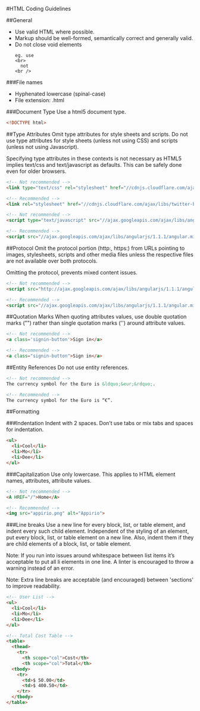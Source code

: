 #HTML Coding Guidelines

##General
- Use valid HTML where possible.
- Markup should be well-formed, semantically correct and generally valid.
- Do not close void elements
    ```
    eg. use
    <br>
      not
    <br />
    ```

###File names
- Hyphenated lowercase (spinal-case)
- File extension: .html

###Document Type
Use a html5 document type.

```html
<!DOCTYPE html>
```

##Type Attributes
Omit type attributes for style sheets and scripts. Do not use type attributes for style sheets (unless not using CSS) and scripts (unless not using Javascript).

Specifying type attributes in these contexts is not necessary as HTML5 implies text/css and text/javascript as defaults. This can be safely done even for older browsers.

```html
<!-- Not recommended -->
<link type="text/css" rel="stylesheet" href="//cdnjs.cloudflare.com/ajax/libs/twitter-bootstrap/2.2.2/css/bootstrap.min.css">

<!-- Recommended -->
<link rel="stylesheet" href="//cdnjs.cloudflare.com/ajax/libs/twitter-bootstrap/2.2.2/css/bootstrap.min.css">
```

```html
<!-- Not recommended -->
<script type="text/javascript" src="//ajax.googleapis.com/ajax/libs/angularjs/1.1.1/angular.min.js"></script>

<!-- Recommended -->
<script src="//ajax.googleapis.com/ajax/libs/angularjs/1.1.1/angular.min.js"></script>
```

##Protocol
Omit the protocol portion (http:, https:) from URLs pointing to images, stylesheets, scripts and other media files unless the respective files are not available over both protocols.

Omitting the protocol, prevents mixed content issues.

```html
<!-- Not recommended -->
<script src="http://ajax.googleapis.com/ajax/libs/angularjs/1.1.1/angular.min.js"></script>

<!-- Recommended -->
<script src="//ajax.googleapis.com/ajax/libs/angularjs/1.1.1/angular.min.js"></script>
```

##Quotation Marks
When quoting attributes values, use double quotation marks ("") rather than single quotation marks ('') around attribute values.

```html
<!-- Not recommended -->
<a class='signin-button'>Sign in</a>

<!-- Recommended -->
<a class="signin-button">Sign in</a>
```

##Entity References
Do not use entity references.

```html
<!-- Not recommended -->
The currency symbol for the Euro is &ldquo;&eur;&rdquo;.

<!-- Recommended -->
The currency symbol for the Euro is “€”.
```

##Formatting

###Indentation
Indent with 2 spaces. Don’t use tabs or mix tabs and spaces for indentation.

```html
<ul>
  <li>Cool</li>
  <li>Mo</li>
  <li>Dee</li>
</ul>
```

###Capitalization
Use only lowercase. This applies to HTML element names, attributes, attribute values.

```html
<!-- Not recommended -->
<A HREF="/">Home</A>
```

```html
<!-- Recommended -->
<img src="appirio.png" alt="Appirio">
```

###Line breaks
Use a new line for every block, list, or table element, and indent every such child element. Independent of the styling of an element, put every block, list, or table element on a new line. Also, indent them if they are child elements of a block, list, or table element.

Note: If you run into issues around whitespace between list items it’s acceptable to put all li elements in one line. A linter is encouraged to throw a warning instead of an error.

Note: Extra line breaks are acceptable (and encouraged) between 'sections' to improve readability.

```html
<!-- User List -->
<ul>
  <li>Cool</li>
  <li>Mo</li>
  <li>Dee</li>
</ul>

<!-- Total Cost Table -->
<table>
  <thead>
    <tr>
      <th scope="col">Cost</th>
      <th scope="col">Total</th>
  <tbody>
    <tr>
      <td>$ 50.00</td>
      <td>$ 400.50</td>
    </tr>
  </tbody>
</table>
```

